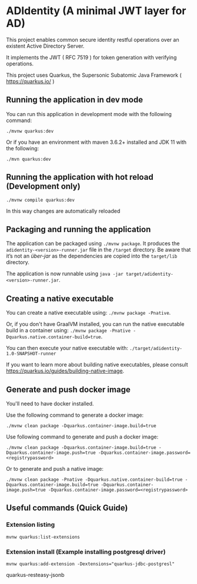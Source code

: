 # ADIdentity (A minimal JWT layer for AD)

This project enables common secure identity restful operations over an existent Active Directory Server.
 
It implements the JWT ( RFC 7519 ) for token generation with verifying operations.

This project uses Quarkus, the Supersonic Subatomic Java Framework ( https://quarkus.io/ )


## Running the application in dev mode

You can run this application in development mode with the following command:
```
./mvnw quarkus:dev
```
Or if you have an environment with maven 3.6.2+ installed and JDK 11 with the following:
```
./mvn quarkus:dev
```

## Running the application with hot reload (Development only)
```
./mvnw compile quarkus:dev 
```

In this way changes are automatically reloaded

## Packaging and running the application

The application can be packaged using `./mvnw package`.
It produces the `adidentity-<version>-runner.jar` file in the `/target` directory.
Be aware that it’s not an _über-jar_ as the dependencies are copied into the `target/lib` directory.

The application is now runnable using `java -jar target/adidentity-<version>-runner.jar`.

## Creating a native executable

You can create a native executable using: `./mvnw package -Pnative`.

Or, if you don't have GraalVM installed, you can run the native executable build in a container using: `./mvnw package -Pnative -Dquarkus.native.container-build=true`.

You can then execute your native executable with: `./target/adidentity-1.0-SNAPSHOT-runner`

If you want to learn more about building native executables, please consult https://quarkus.io/guides/building-native-image.

## Generate and push docker image

You'll need to have docker installed.

Use the following command to generate a docker image:
```
./mvnw clean package -Dquarkus.container-image.build=true
```

Use following command to generate and push a docker image:
```
./mvnw clean package -Dquarkus.container-image.build=true -Dquarkus.container-image.push=true -Dquarkus.container-image.password=<registrypassword>
```

Or to generate and push a native image:
```
./mvnw clean package -Pnative -Dquarkus.native.container-build=true -Dquarkus.container-image.build=true -Dquarkus.container-image.push=true -Dquarkus.container-image.password=<registrypassword>
```

## Useful commands (Quick Guide)

### Extension listing
```
mvnw quarkus:list-extensions
```

### Extension install (Example installing postgresql driver)
```
mvnw quarkus:add-extension -Dextensions="quarkus-jdbc-postgresl"
```

quarkus-resteasy-jsonb